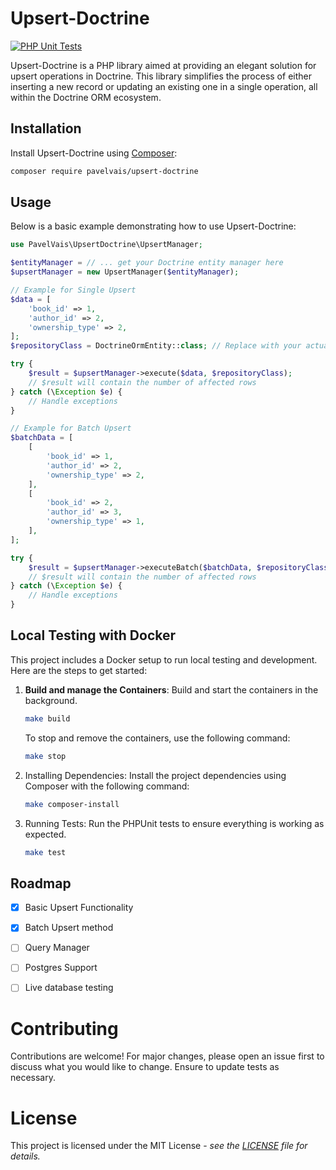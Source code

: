 # Upsert-Doctrine

[![PHP Unit Tests](https://github.com/PavelVais/upsert-doctrine/actions/workflows/php.yml/badge.svg?branch=main)](https://github.com/PavelVais/upsert-doctrine/actions/workflows/php.yml)

Upsert-Doctrine is a PHP library aimed at providing an elegant solution for upsert operations in Doctrine. 
This library simplifies the process of either inserting a new record or updating an existing one 
in a single operation, all within the Doctrine ORM ecosystem.

## Installation

Install Upsert-Doctrine using [Composer](https://getcomposer.org/):

```bash
composer require pavelvais/upsert-doctrine
```

## Usage
Below is a basic example demonstrating how to use Upsert-Doctrine:

```php
use PavelVais\UpsertDoctrine\UpsertManager;

$entityManager = // ... get your Doctrine entity manager here
$upsertManager = new UpsertManager($entityManager);

// Example for Single Upsert
$data = [
    'book_id' => 1,
    'author_id' => 2,
    'ownership_type' => 2,
];
$repositoryClass = DoctrineOrmEntity::class; // Replace with your actual repository class

try {
    $result = $upsertManager->execute($data, $repositoryClass);
    // $result will contain the number of affected rows
} catch (\Exception $e) {
    // Handle exceptions
}

// Example for Batch Upsert
$batchData = [
    [
        'book_id' => 1,
        'author_id' => 2,
        'ownership_type' => 2,
    ],
    [
        'book_id' => 2,
        'author_id' => 3,
        'ownership_type' => 1,
    ],
];

try {
    $result = $upsertManager->executeBatch($batchData, $repositoryClass);
    // $result will contain the number of affected rows
} catch (\Exception $e) {
    // Handle exceptions
}

```

## Local Testing with Docker

This project includes a Docker setup to run local testing and development. 
Here are the steps to get started:

1. **Build and manage the Containers**:
   Build and start the containers in the background.
   ```bash
   make build
    ```
   To stop and remove the containers, use the following command:
    ```bash
   make stop
    ```

2. Installing Dependencies:
   Install the project dependencies using Composer with the following command:
    ```bash
    make composer-install
    ```
3. Running Tests:
    Run the PHPUnit tests to ensure everything is working as expected.  
    ```bash
    make test
    ```

## Roadmap

- [x] Basic Upsert Functionality
- [x] Batch Upsert method
- [ ] Query Manager
- [ ] Postgres Support
- [ ] Live database testing



# Contributing

Contributions are welcome! For major changes, please open an issue first to discuss what you would like to change.
Ensure to update tests as necessary.

# License

This project is licensed under the MIT License - _see the [LICENSE](LICENSE) file for details._
